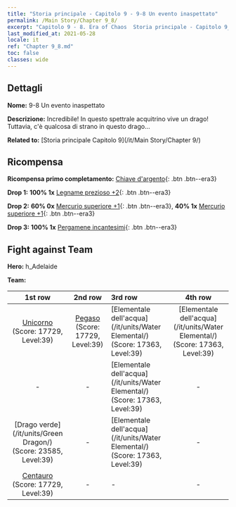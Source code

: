 ```yaml
---
title: "Storia principale - Capitolo 9 - 9-8 Un evento inaspettato"
permalink: /Main Story/Chapter 9_8/
excerpt: "Capitolo 9 - 8. Era of Chaos  Storia principale - Capitolo 9_8. 9-8 Un evento inaspettato"
last_modified_at: 2021-05-28
locale: it
ref: "Chapter 9_8.md"
toc: false
classes: wide
---
```


## Dettagli

 **Nome:** 9-8 Un evento inaspettato

 **Descrizione:** Incredibile! In questo spettrale acquitrino vive un drago! Tuttavia, c'è qualcosa di strano in questo drago...

 **Related to:** [Storia principale Capitolo 9](/it/Main Story/Chapter 9/)

## Ricompensa

 **Ricompensa primo completamento:** [Chiave d'argento](/ItemsIT/con_693/){: .btn .btn--era3}

 **Drop 1:** **100% 1x** [Legname prezioso +2](/ItemsIT/mat_27/){: .btn .btn--era3}

 **Drop 2:** **60% 0x** [Mercurio superiore +1](/ItemsIT/mat_21/){: .btn .btn--era3}, **40% 1x** [Mercurio superiore +1](/ItemsIT/mat_21/){: .btn .btn--era3}

 **Drop 3:** **100% 1x** [Pergamene incantesimi](/ItemsIT/con_694/){: .btn .btn--era3}


## Fight against Team
 **Hero:** h_Adelaide

 **Team:**


  | 1st row | 2nd row | 3rd row | 4th row |
  |:----:|:----:|:----|:----:|
  | [Unicorno](/it/units/Unicorn/) (Score: 17729, Level:39)  | [Pegaso](/it/units/Pegasus/) (Score: 17729, Level:39)  | [Elementale dell'acqua](/it/units/Water Elemental/) (Score: 17363, Level:39)  | [Elementale dell'acqua](/it/units/Water Elemental/) (Score: 17363, Level:39)  |
  | - | - | [Elementale dell'acqua](/it/units/Water Elemental/) (Score: 17363, Level:39)  | - |
  | [Drago verde](/it/units/Green Dragon/) (Score: 23585, Level:39)  | - | [Elementale dell'acqua](/it/units/Water Elemental/) (Score: 17363, Level:39)  | - |
  | [Centauro](/it/units/Centaur/) (Score: 17729, Level:39)  | - | - | - |


